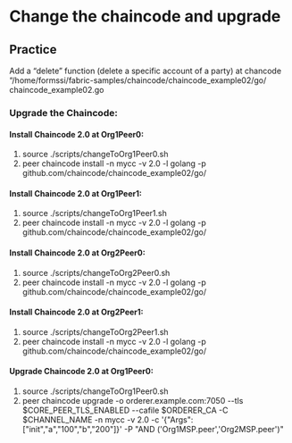 # Change the chaincode and upgrade

## Practice

Add a “delete” function (delete a specific account of a party) at chancode “/home/formssi/fabric-samples/chaincode/chaincode_example02/go/ chaincode_example02.go
### Upgrade the Chaincode:

#### Install Chaincode 2.0 at Org1Peer0:

1. source ./scripts/changeToOrg1Peer0.sh
2. peer chaincode install -n mycc -v 2.0 -l golang -p github.com/chaincode/chaincode_example02/go/

#### Install Chaincode 2.0 at Org1Peer1:

1. source ./scripts/changeToOrg1Peer1.sh
2. peer chaincode install -n mycc -v 2.0 -l golang -p github.com/chaincode/chaincode_example02/go/

#### Install Chaincode 2.0 at Org2Peer0:
1. source ./scripts/changeToOrg2Peer0.sh
2. peer chaincode install -n mycc -v 2.0 -l golang -p github.com/chaincode/chaincode_example02/go/

#### Install Chaincode 2.0 at Org2Peer1:
1. source ./scripts/changeToOrg2Peer1.sh
2. peer chaincode install -n mycc -v 2.0 -l golang -p github.com/chaincode/chaincode_example02/go/

#### Upgrade Chaincode 2.0 at Org1Peer0:
1. source ./scripts/changeToOrg1Peer0.sh
2. peer chaincode upgrade -o orderer.example.com:7050 --tls $CORE_PEER_TLS_ENABLED --cafile $ORDERER_CA -C $CHANNEL_NAME -n mycc -v 2.0 -c '{"Args":["init","a","100","b","200"]}' -P "AND ('Org1MSP.peer','Org2MSP.peer')"

